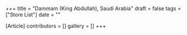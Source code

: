 +++
title = "Dammam (King Abdullah), Saudi Arabia"
draft = false
tags = ["Store List"]
date = ""

[Article]
contributors = []
gallery = []
+++